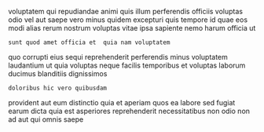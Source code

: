 <!--
title: Diverse discrete encoding
author: Meaghan
date: 2015-05-08-1517
link: 2015-05-08-1517-diverse-discrete-encoding
tags: [IX,unicorns,icons,Regex]
-->

voluptatem qui repudiandae animi quis illum
perferendis  officiis
voluptas odio  vel aut saepe vero minus
 quidem excepturi quis tempore
id quae  eos  modi alias rerum nostrum voluptas
vitae ipsa sapiente nemo  harum officia ut
 	sunt quod amet officia et  quia nam voluptatem
quo corrupti eius  sequi reprehenderit perferendis minus voluptatem 
laudantium ut quia voluptas neque facilis temporibus et voluptas laborum
ducimus blanditiis dignissimos
 	doloribus hic vero quibusdam
provident aut eum  distinctio
 quia    et aperiam quos ea
labore sed fugiat earum
dicta quia est asperiores  reprehenderit necessitatibus non odio
non ad aut qui omnis saepe 